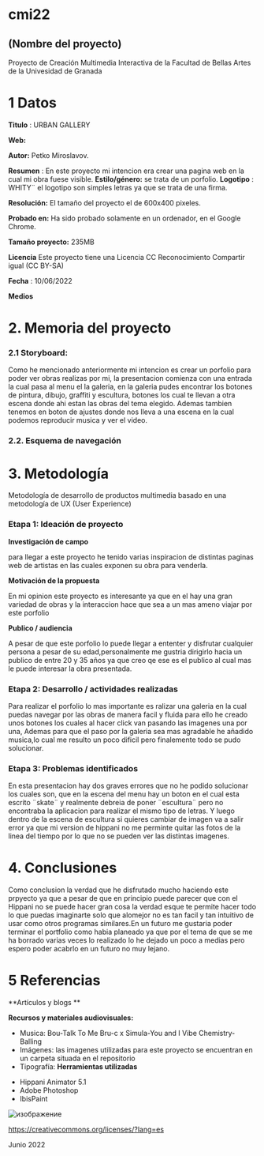 # cmi22

## (Nombre del proyecto)

Proyecto de Creación Multimedia Interactiva de la  Facultad de Bellas Artes de la Univesidad de Granada


# 1 Datos 

**Titulo** : URBAN GALLERY

**Web:**   

**Autor:**  Petko Miroslavov.

**Resumen** :
En este proyecto mi intencion era crear una pagina web en la cual mi obra fuese visible.
**Estilo/género:** 
se trata de un porfolio.
**Logotipo**
: WHITY¨  el logotipo son simples letras ya que se trata de una firma.


**Resolución:** El tamaño del proyecto el de 600x400 pixeles.

**Probado en:**  Ha sido probado solamente en un ordenador, en el Google Chrome.

**Tamaño proyecto:** 235MB 

**Licencia** Este proyecto tiene una Licencia CC Reconocimiento Compartir igual (CC BY-SA)

**Fecha** : 10/06/2022

**Medios** 
# 2. Memoria del proyecto 

### 2.1 Storyboard: 
Como he mencionado anteriormente mi intencion es crear un porfolio para poder ver obras realizas por mi, la presentacion comienza con una entrada la cual pasa al menu el la galeria, en la galeria pudes encontrar los botones de pintura, dibujo, graffiti y escultura, botones los cual te llevan a otra escena donde ahi estan las obras del tema elegido. Ademas tambien tenemos en boton de ajustes donde nos lleva a una escena en la cual podemos reproducir musica y ver el video.

### 2.2. Esquema de navegación 











# 3. Metodología

Metodología de desarrollo de productos multimedia basado en una metodología de UX (User Experience)



### Etapa 1: Ideación de proyecto

**Investigación de campo** 

para llegar a este proyecto he tenido varias inspiracion de distintas paginas web de artistas en las cuales exponen su obra para venderla.

**Motivación de la propuesta** 

En mi opinion este proyecto es interesante ya que en el hay una gran variedad de obras y la interaccion hace que sea a un mas ameno viajar por este porfolio 



**Publico / audiencia**

A pesar de que este porfolio lo puede llegar a ententer y disfrutar cualquier persona a pesar de su edad,personalmente me gustria dirigirlo hacia un publico de entre 20 y 35 años ya que creo qe ese es el publico al cual mas le puede interesar la obra presentada.



### Etapa 2: Desarrollo / actividades realizadas

Para realizar el porfolio lo mas importante es ralizar una galeria en la cual puedas navegar por las obras de manera facil y fluida para ello he creado unos botones los cuales al hacer click van pasando las imagenes una por una, 
Ademas para que el paso por la galeria sea mas agradable he añadido musica,lo cual me resulto un poco dificil pero finalemente todo se pudo solucionar.

### Etapa 3: Problemas identificados
 
 En esta presentacion hay dos graves errores que no he podido solucionar los cuales son, que en la escena del menu hay un boton en el cual esta escrito ¨skate¨ y realmente debreia de poner ¨escultura¨ pero no encontraba la aplicacion para realizar el mismo tipo de letras. Y luego dentro de la escena de escultura si quieres cambiar de imagen va a salir error ya que mi version de hippani no me perminte quitar las fotos de la linea del tiempo por lo que no se pueden ver las distintas imagenes.

# 4. Conclusiones 

Como conclusion la verdad que he disfrutado mucho haciendo este prpyecto ya que a pesar de que en principio puede parecer que con el Hippani no se puede hacer gran cosa la verdad esque te permite hacer todo lo que puedas imaginarte solo que alomejor no es tan facil y tan intuitivo de usar como otros programas similares.En un futuro me gustaria poder terminar el portfolio como habia planeado ya que por el tema de que se me ha borrado varias veces lo realizado lo he dejado un poco a medias pero espero poder acabrlo en un futuro no muy lejano.

# 5 Referencias 

**Artículos y blogs ** 

**Recursos y materiales audiovisuales:**

* Musica: 
Bou-Talk To Me
Bru-c x Simula-You and I
Vibe Chemistry-Balling
* Imágenes:
 las imagenes utilizadas para este proyecto se encuentran en un carpeta situada en el repositorio
* Tipografía:
**Herramientas utilizadas**

- Hippani Animator 5.1
- Adobe Photoshop
- IbisPaint



![изображение](https://user-images.githubusercontent.com/106822113/173119035-6a5d1bac-03cc-4c1c-8545-034f0542a4e2.png)

https://creativecommons.org/licenses/?lang=es

Junio 2022
